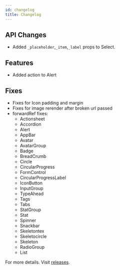 ```yaml
---
id: changelog
title: Changelog
---
```


## API Changes

- Added `_placeholder`,`_item`,`_label` props to Select.

## Features

- Added action to Alert

## Fixes

- Fixes for Icon padding and margin
- Fixes for image rerender after broken url passed
- forwardRef fixes:
  - Actionsheet
  - Accordion
  - Alert
  - AppBar
  - Avatar
  - AvatarGroup
  - Badge
  - BreadCrumb
  - Circle
  - CircularProgress
  - FormControl
  - CircularProgressLabel
  - IconButton
  - InputGroup
  - TypeAhead
  - Tags
  - Tabs
  - StatGroup
  - Stat
  - Spinner
  - Snackbar
  - Skeletontex
  - Skeletocircle
  - Skeleton
  - RadioGroup
  - List

For more details. Visit [releases](https://github.com/GeekyAnts/NativeBase/releases/tag/v3.0.0-next.25).
